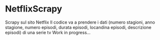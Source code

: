 # NetflixScrapy
Scrapy sul sito Netflix
Il codice va a prendere i dati (numero stagioni, anno stagione, numero episodi, durata episodi, locandina episodi, descrizione episodi) di una serie tv 
Work in progress...
